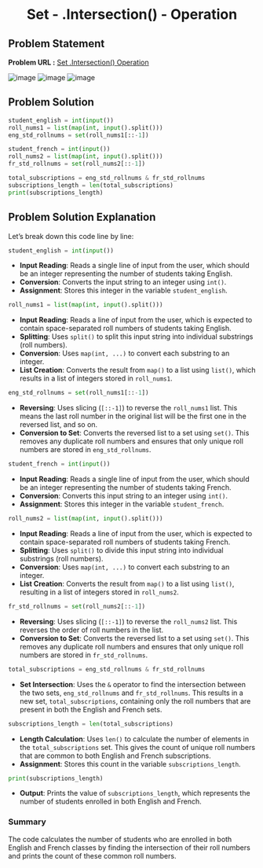 <h1 align='center'>Set - .Intersection() - Operation</h1>

## Problem Statement

**Problem URL :** [Set .Intersection() Operation](https://www.hackerrank.com/challenges/py-set-intersection-operation/problem?isFullScreen=true)

![image](https://github.com/user-attachments/assets/87e27d90-de5b-4992-b600-7e5bd4cea79a)
![image](https://github.com/user-attachments/assets/9fd08325-d770-4172-b835-36de712e6d33)
![image](https://github.com/user-attachments/assets/150aabb4-a014-4306-b6e8-1dd53932d084)


## Problem Solution
```py
student_english = int(input())
roll_nums1 = list(map(int, input().split()))
eng_std_rollnums = set(roll_nums1[::-1])

student_french = int(input())
roll_nums2 = list(map(int, input().split()))
fr_std_rollnums = set(roll_nums2[::-1])

total_subscriptions = eng_std_rollnums & fr_std_rollnums
subscriptions_length = len(total_subscriptions)
print(subscriptions_length)
```

## Problem Solution Explanation
Let’s break down this code line by line:

```python
student_english = int(input())
```
- **Input Reading**: Reads a single line of input from the user, which should be an integer representing the number of students taking English.
- **Conversion**: Converts the input string to an integer using `int()`.
- **Assignment**: Stores this integer in the variable `student_english`.

```python
roll_nums1 = list(map(int, input().split()))
```
- **Input Reading**: Reads a line of input from the user, which is expected to contain space-separated roll numbers of students taking English.
- **Splitting**: Uses `split()` to split this input string into individual substrings (roll numbers).
- **Conversion**: Uses `map(int, ...)` to convert each substring to an integer.
- **List Creation**: Converts the result from `map()` to a list using `list()`, which results in a list of integers stored in `roll_nums1`.

```python
eng_std_rollnums = set(roll_nums1[::-1])
```
- **Reversing**: Uses slicing (`[::-1]`) to reverse the `roll_nums1` list. This means the last roll number in the original list will be the first one in the reversed list, and so on.
- **Conversion to Set**: Converts the reversed list to a set using `set()`. This removes any duplicate roll numbers and ensures that only unique roll numbers are stored in `eng_std_rollnums`.

```python
student_french = int(input())
```
- **Input Reading**: Reads a single line of input from the user, which should be an integer representing the number of students taking French.
- **Conversion**: Converts this input string to an integer using `int()`.
- **Assignment**: Stores this integer in the variable `student_french`.

```python
roll_nums2 = list(map(int, input().split()))
```
- **Input Reading**: Reads a line of input from the user, which is expected to contain space-separated roll numbers of students taking French.
- **Splitting**: Uses `split()` to divide this input string into individual substrings (roll numbers).
- **Conversion**: Uses `map(int, ...)` to convert each substring to an integer.
- **List Creation**: Converts the result from `map()` to a list using `list()`, resulting in a list of integers stored in `roll_nums2`.

```python
fr_std_rollnums = set(roll_nums2[::-1])
```
- **Reversing**: Uses slicing (`[::-1]`) to reverse the `roll_nums2` list. This reverses the order of roll numbers in the list.
- **Conversion to Set**: Converts the reversed list to a set using `set()`. This removes any duplicate roll numbers and ensures that only unique roll numbers are stored in `fr_std_rollnums`.

```python
total_subscriptions = eng_std_rollnums & fr_std_rollnums
```
- **Set Intersection**: Uses the `&` operator to find the intersection between the two sets, `eng_std_rollnums` and `fr_std_rollnums`. This results in a new set, `total_subscriptions`, containing only the roll numbers that are present in both the English and French sets.

```python
subscriptions_length = len(total_subscriptions)
```
- **Length Calculation**: Uses `len()` to calculate the number of elements in the `total_subscriptions` set. This gives the count of unique roll numbers that are common to both English and French subscriptions.
- **Assignment**: Stores this count in the variable `subscriptions_length`.

```python
print(subscriptions_length)
```
- **Output**: Prints the value of `subscriptions_length`, which represents the number of students enrolled in both English and French.

### Summary
The code calculates the number of students who are enrolled in both English and French classes by finding the intersection of their roll numbers and prints the count of these common roll numbers.
